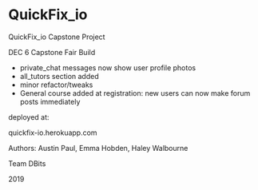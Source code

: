 # QuickFix_io

QuickFix_io Capstone Project

DEC 6 Capstone Fair Build

- private_chat messages now show user profile photos
- all_tutors section added
- minor refactor/tweaks
- General course added at registration:
    new users can now make forum posts immediately
    

deployed at:

quickfix-io.herokuapp.com

Authors:
Austin Paul, Emma Hobden, 
Haley Walbourne

Team DBits

2019 
